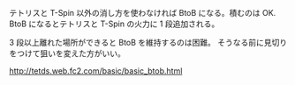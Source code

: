 テトリスと T-Spin 以外の消し方を使わなければ BtoB になる。積むのは OK.
BtoB になるとテトリスと T-Spin の火力に 1 段追加される。

3 段以上離れた場所ができると BtoB を維持するのは困難。
そうなる前に見切りをつけて狙いを変えた方がいい。

http://tetds.web.fc2.com/basic/basic_btob.html

